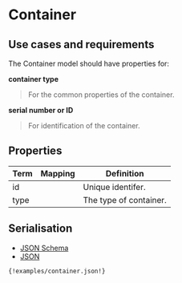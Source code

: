 
# Container

## Use cases and requirements

The Container model should have properties for:

**container type**

> For the common properties of the container.

**serial number or ID**

> For identification of the container.


## Properties

Term     | Mapping | Definition
---------|---------|-----------
id |  | Unique identifer.
type |  | The type of container.

## Serialisation

<div>

  <!-- Nav tabs -->
  <ul class="nav nav-tabs" role="tablist">
    <li role="presentation"><a href="#schema" aria-controls="schema" role="tab" data-toggle="tab">JSON Schema</a></li>
    <li role="presentation" class="active"><a href="#json" aria-controls="json" role="tab" data-toggle="tab">JSON</a></li>
  </ul>

  <!-- Tab panes -->
  <div class="tab-content">
    <div role="tabpanel" class="tab-pane" id="schema">
    </div>
    <div role="tabpanel" class="tab-pane active" id="json">
      <pre><code class="hljs json">{!examples/container.json!}</code></pre>
    </div>
  </div>

</div>




